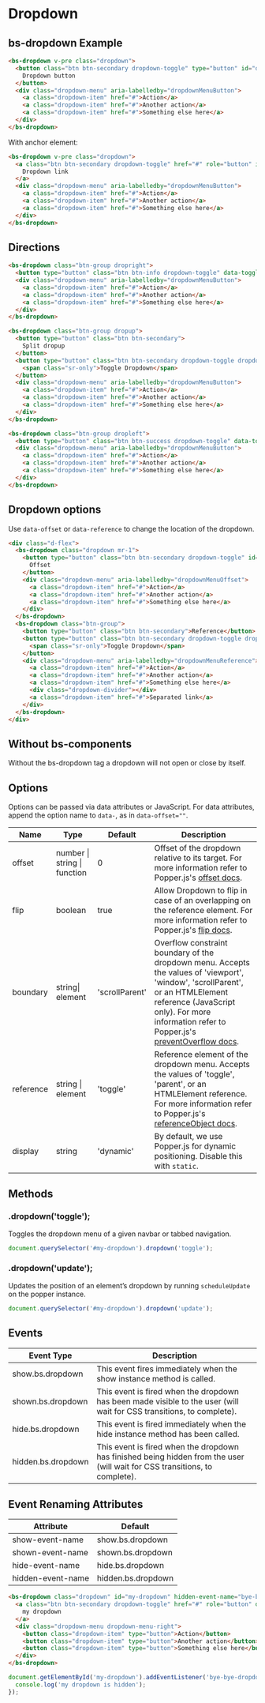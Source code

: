 # Dropdown

## bs-dropdown Example

<vue-html-wrapper>
  <template slot="example">
    <bs-dropdown v-pre class="dropdown">
      <button class="btn btn-secondary dropdown-toggle" type="button" id="dropdownMenuButton" data-toggle="dropdown" aria-haspopup="true" aria-expanded="false">
        Dropdown button
      </button>
      <div class="dropdown-menu" aria-labelledby="dropdownMenuButton">
        <a class="dropdown-item" href="#">Action</a>
        <a class="dropdown-item" href="#">Another action</a>
        <a class="dropdown-item" href="#">Something else here</a>
      </div>
    </bs-dropdown>
  </template>
</vue-html-wrapper>

```html
<bs-dropdown v-pre class="dropdown">
  <button class="btn btn-secondary dropdown-toggle" type="button" id="dropdownMenuButton" data-toggle="dropdown" aria-haspopup="true" aria-expanded="false">
    Dropdown button
  </button>
  <div class="dropdown-menu" aria-labelledby="dropdownMenuButton">
    <a class="dropdown-item" href="#">Action</a>
    <a class="dropdown-item" href="#">Another action</a>
    <a class="dropdown-item" href="#">Something else here</a>
  </div>
</bs-dropdown>
```

With anchor element:

<vue-html-wrapper>
  <template slot="example">
    <bs-dropdown v-pre class="dropdown">
      <a class="btn btn-secondary dropdown-toggle" href="#" role="button" id="dropdownMenuLink" data-toggle="dropdown" aria-haspopup="true" aria-expanded="false">
        Dropdown link
      </a>
      <div class="dropdown-menu" aria-labelledby="dropdownMenuButton">
        <a class="dropdown-item" href="#">Action</a>
        <a class="dropdown-item" href="#">Another action</a>
        <a class="dropdown-item" href="#">Something else here</a>
      </div>
    </bs-dropdown>
  </template>
</vue-html-wrapper>

```html
<bs-dropdown v-pre class="dropdown">
  <a class="btn btn-secondary dropdown-toggle" href="#" role="button" id="dropdownMenuLink" data-toggle="dropdown" aria-haspopup="true" aria-expanded="false">
    Dropdown link
  </a>
  <div class="dropdown-menu" aria-labelledby="dropdownMenuButton">
    <a class="dropdown-item" href="#">Action</a>
    <a class="dropdown-item" href="#">Another action</a>
    <a class="dropdown-item" href="#">Something else here</a>
  </div>
</bs-dropdown>
```

## Directions

<vue-html-wrapper>
  <template slot="example">
    <bs-dropdown v-pre class="btn-group dropright">
      <button type="button" class="btn btn-info dropdown-toggle" data-toggle="dropdown" aria-haspopup="true" aria-expanded="false">dropright</button>
      <div class="dropdown-menu" aria-labelledby="dropdownMenuButton">
        <a class="dropdown-item" href="#">Action</a>
        <a class="dropdown-item" href="#">Another action</a>
        <a class="dropdown-item" href="#">Something else here</a>
      </div>
    </bs-dropdown>
    <bs-dropdown v-pre class="btn-group dropup">
      <button type="button" class="btn btn-secondary">
        Split dropup
      </button>
      <button type="button" class="btn btn-secondary dropdown-toggle dropdown-toggle-split" data-toggle="dropdown" aria-haspopup="true" aria-expanded="false">
        <span class="sr-only">Toggle Dropdown</span>
      </button>
      <div class="dropdown-menu" aria-labelledby="dropdownMenuButton">
        <a class="dropdown-item" href="#">Action</a>
        <a class="dropdown-item" href="#">Another action</a>
        <a class="dropdown-item" href="#">Something else here</a>
      </div>
    </bs-dropdown>
    <bs-dropdown v-pre class="btn-group dropleft">
      <button type="button" class="btn btn-success dropdown-toggle" data-toggle="dropdown" aria-haspopup="true" aria-expanded="false">dropleft</button>
      <div class="dropdown-menu" aria-labelledby="dropdownMenuButton">
        <a class="dropdown-item" href="#">Action</a>
        <a class="dropdown-item" href="#">Another action</a>
        <a class="dropdown-item" href="#">Something else here</a>
      </div>
    </bs-dropdown>
  </template>
</vue-html-wrapper>

```html
<bs-dropdown class="btn-group dropright">
  <button type="button" class="btn btn-info dropdown-toggle" data-toggle="dropdown" aria-haspopup="true" aria-expanded="false">dropright</button>
  <div class="dropdown-menu" aria-labelledby="dropdownMenuButton">
    <a class="dropdown-item" href="#">Action</a>
    <a class="dropdown-item" href="#">Another action</a>
    <a class="dropdown-item" href="#">Something else here</a>
  </div>
</bs-dropdown>

<bs-dropdown class="btn-group dropup">
  <button type="button" class="btn btn-secondary">
    Split dropup
  </button>
  <button type="button" class="btn btn-secondary dropdown-toggle dropdown-toggle-split" data-toggle="dropdown" aria-haspopup="true" aria-expanded="false">
    <span class="sr-only">Toggle Dropdown</span>
  </button>
  <div class="dropdown-menu" aria-labelledby="dropdownMenuButton">
    <a class="dropdown-item" href="#">Action</a>
    <a class="dropdown-item" href="#">Another action</a>
    <a class="dropdown-item" href="#">Something else here</a>
  </div>
</bs-dropdown>

<bs-dropdown class="btn-group dropleft">
  <button type="button" class="btn btn-success dropdown-toggle" data-toggle="dropdown" aria-haspopup="true" aria-expanded="false">dropleft</button>
  <div class="dropdown-menu" aria-labelledby="dropdownMenuButton">
    <a class="dropdown-item" href="#">Action</a>
    <a class="dropdown-item" href="#">Another action</a>
    <a class="dropdown-item" href="#">Something else here</a>
  </div>
</bs-dropdown>
```

## Dropdown options

Use `data-offset` or `data-reference` to change the location of the dropdown.

<vue-html-wrapper>
  <template slot="example">
    <div class="d-flex">
      <bs-dropdown v-pre class="dropdown mr-1">
        <button type="button" class="btn btn-secondary dropdown-toggle" id="dropdownMenuOffset" data-toggle="dropdown" aria-haspopup="true" aria-expanded="false" data-offset="10,20">
          Offset
        </button>
        <div class="dropdown-menu" aria-labelledby="dropdownMenuOffset">
          <a class="dropdown-item" href="#">Action</a>
          <a class="dropdown-item" href="#">Another action</a>
          <a class="dropdown-item" href="#">Something else here</a>
        </div>
      </bs-dropdown>
      <bs-dropdown v-pre class="btn-group">
        <button type="button" class="btn btn-secondary">Reference</button>
        <button type="button" class="btn btn-secondary dropdown-toggle dropdown-toggle-split" id="dropdownMenuReference" data-toggle="dropdown" aria-haspopup="true" aria-expanded="false" data-reference="parent">
          <span class="sr-only">Toggle Dropdown</span>
        </button>
        <div class="dropdown-menu" aria-labelledby="dropdownMenuReference">
          <a class="dropdown-item" href="#">Action</a>
          <a class="dropdown-item" href="#">Another action</a>
          <a class="dropdown-item" href="#">Something else here</a>
          <div class="dropdown-divider"></div>
          <a class="dropdown-item" href="#">Separated link</a>
        </div>
      </bs-dropdown>
    </div>
  </template>
</vue-html-wrapper>

```html
<div class="d-flex">
  <bs-dropdown class="dropdown mr-1">
    <button type="button" class="btn btn-secondary dropdown-toggle" id="dropdownMenuOffset" data-toggle="dropdown" aria-haspopup="true" aria-expanded="false" data-offset="10,20">
      Offset
    </button>
    <div class="dropdown-menu" aria-labelledby="dropdownMenuOffset">
      <a class="dropdown-item" href="#">Action</a>
      <a class="dropdown-item" href="#">Another action</a>
      <a class="dropdown-item" href="#">Something else here</a>
    </div>
  </bs-dropdown>
  <bs-dropdown class="btn-group">
    <button type="button" class="btn btn-secondary">Reference</button>
    <button type="button" class="btn btn-secondary dropdown-toggle dropdown-toggle-split" id="dropdownMenuReference" data-toggle="dropdown" aria-haspopup="true" aria-expanded="false" data-reference="parent">
      <span class="sr-only">Toggle Dropdown</span>
    </button>
    <div class="dropdown-menu" aria-labelledby="dropdownMenuReference">
      <a class="dropdown-item" href="#">Action</a>
      <a class="dropdown-item" href="#">Another action</a>
      <a class="dropdown-item" href="#">Something else here</a>
      <div class="dropdown-divider"></div>
      <a class="dropdown-item" href="#">Separated link</a>
    </div>
  </bs-dropdown>
</div>
```

## Without bs-components

Without the bs-dropdown tag a dropdown will not open or close by itself.

## Options

Options can be passed via data attributes or JavaScript. For data attributes, append the option name to `data-`, as in `data-offset=""`.

| Name | Type | Default | Description |
| --- | --- | --- | --- |
| offset | number \| string \| function | 0 | Offset of the dropdown relative to its target. For more information refer to Popper.js's [offset docs](https://popper.js.org/popper-documentation.html#modifiers..offset.offset).|
| flip | boolean | true | Allow Dropdown to flip in case of an overlapping on the reference element. For more information refer to Popper.js's [flip docs](https://popper.js.org/popper-documentation.html#modifiers..flip.enabled). |
| boundary | string\| element | 'scrollParent' | Overflow constraint boundary of the dropdown menu. Accepts the values of 'viewport', 'window', 'scrollParent', or an HTMLElement reference (JavaScript only). For more information refer to Popper.js's [preventOverflow docs](https://popper.js.org/popper-documentation.html#modifiers..preventOverflow.boundariesElement). |
| reference | string \| element | 'toggle' | 	Reference element of the dropdown menu. Accepts the values of 'toggle', 'parent', or an HTMLElement reference. For more information refer to Popper.js's [referenceObject docs](https://popper.js.org/popper-documentation.html#referenceObject). |
| display | string | 'dynamic' | 	By default, we use Popper.js for dynamic positioning. Disable this with `static`. |


## Methods

### .dropdown('toggle');
Toggles the dropdown menu of a given navbar or tabbed navigation.
```js
document.querySelector('#my-dropdown').dropdown('toggle');
```

### .dropdown('update');
Updates the position of an element’s dropdown by running `scheduleUpdate` on the popper instance.
```js
document.querySelector('#my-dropdown').dropdown('update');
```

## Events

| Event Type | Description |
| --- | --- |
| show.bs.dropdown | This event fires immediately when the show instance method is called. |
| shown.bs.dropdown | This event is fired when the dropdown has been made visible to the user (will wait for CSS transitions, to complete). |
| hide.bs.dropdown | This event is fired immediately when the hide instance method has been called. |
| hidden.bs.dropdown | This event is fired when the dropdown has finished being hidden from the user (will wait for CSS transitions, to complete). |

## Event Renaming Attributes

| Attribute | Default |
| ------------- | ------------- |
| show-event-name | show.bs.dropdown |
| shown-event-name | shown.bs.dropdown |
| hide-event-name | hide.bs.dropdown |
| hidden-event-name | hidden.bs.dropdown |

```html
<bs-dropdown class="dropdown" id="my-dropdown" hidden-event-name="bye-bye-dropdown">
  <a class="btn btn-secondary dropdown-toggle" href="#" role="button" data-toggle="dropdown" aria-haspopup="true" aria-expanded="false">
    my dropdown
  </a>
  <div class="dropdown-menu dropdown-menu-right">
    <button class="dropdown-item" type="button">Action</button>
    <button class="dropdown-item" type="button">Another action</button>
    <button class="dropdown-item" type="button">Something else here</button>
  </div>
</bs-dropdown>
```
```js
document.getElementById('my-dropdown').addEventListener('bye-bye-dropdown', function(event) {
  console.log('my dropdown is hidden');
});
```